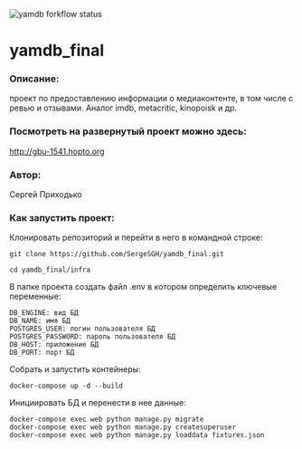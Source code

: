 ![yamdb forkflow status](https://github.com/SergeSGH/yamdb_final/workflows/yamdb_workflow/badge.svg)
# yamdb_final
### Описание:
проект по предоставлению информации о медиаконтенте, в том числе с ревью и отзывами.
Аналог imdb, metacritic, kinopoisk и др.

### Посмотреть на развернутый проект можно здесь:
http://gbu-1541.hopto.org

### Автор:
Сергей Приходько

### Как запустить проект:

Клонировать репозиторий и перейти в него в командной строке:
```
git clone https://github.com/SergeSGH/yamdb_final.git
```
```
cd yamdb_final/infra
```
В папке проекта создать файл .env в котором определить ключевые переменные:  
```
DB_ENGINE: вид БД
DB_NAME: имя БД
POSTGRES_USER: логин пользователя БД
POSTGRES_PASSWORD: пароль пользователя БД
DB_HOST: приложение БД 
DB_PORT: порт БД
```
Собрать и запустить контейнеры:
```
docker-compose up -d --build
```

Инициировать БД и перенести в нее данные:
```
docker-compose exec web python manage.py migrate
docker-compose exec web python manage.py createsuperuser
docker-compose exec web python manage.py loaddata fixtures.json
```